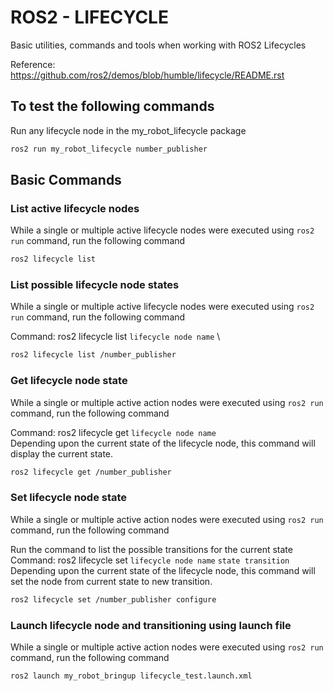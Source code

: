# ROS2 - LIFECYCLE

Basic utilities, commands and tools when working with ROS2 Lifecycles 

Reference: https://github.com/ros2/demos/blob/humble/lifecycle/README.rst

## To test the following commands

Run any lifecycle node in the my_robot_lifecycle package

```bash
ros2 run my_robot_lifecycle number_publisher
```

## Basic Commands

### List active lifecycle nodes

While a single or multiple active lifecycle nodes were executed using `ros2 run` command, run the following command

```bash
ros2 lifecycle list
```

### List possible lifecycle node states

While a single or multiple active lifecycle nodes were executed using `ros2 run` command, run the following command

Command: ros2 lifecycle list `lifecycle node name` \

```bash
ros2 lifecycle list /number_publisher
```

### Get lifecycle node state

While a single or multiple active action nodes were executed using `ros2 run` command, run the following command

Command: ros2 lifecycle get `lifecycle node name` \
Depending upon the current state of the lifecycle node, this command will display the current state.

```bash
ros2 lifecycle get /number_publisher
```

### Set lifecycle node state

While a single or multiple active action nodes were executed using `ros2 run` command, run the following command

Run the command to list the possible transitions for the current state \
Command: ros2 lifecycle set `lifecycle node name` `state transition` \
Depending upon the current state of the lifecycle node, this command will set the node from current state to new transition.

```bash
ros2 lifecycle set /number_publisher configure
```

### Launch lifecycle node and transitioning using launch file

While a single or multiple active action nodes were executed using `ros2 run` command, run the following command


```bash
ros2 launch my_robot_bringup lifecycle_test.launch.xml 
```

